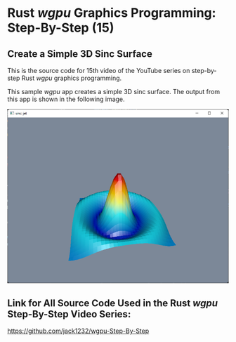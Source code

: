 # Rust *wgpu* Graphics Programming: Step-By-Step (15) 
## Create a Simple 3D Sinc Surface

This is the source code for 15th video of the YouTube series on step-by-step Rust *wgpu* graphics programming.

This sample *wgpu* app creates a simple 3D sinc surface. The output from this app is shown in the following image.

![wgpu15](src/images/image01.png)

## Link for All Source Code Used in the Rust *wgpu* Step-By-Step Video Series:

https://github.com/jack1232/wgpu-Step-By-Step

